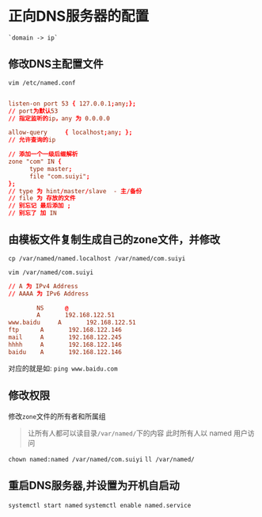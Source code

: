 # 正向DNS服务器的配置

    `domain -> ip`

## 修改DNS主配置文件

`vim /etc/named.conf`

```conf

listen-on port 53 { 127.0.0.1;any;};
// port为默认53
// 指定监听的ip，any 为 0.0.0.0

allow-query     { localhost;any; };
// 允许查询的ip

// 添加一个一级后缀解析
zone "com" IN {
      type master;
      file "com.suiyi";
};
// type 为 hint/master/slave  - 主/备份
// file 为 存放的文件
// 别忘记 最后添加 ;
// 别忘了 加 IN
```

## 由模板文件复制生成自己的zone文件，并修改

`cp /var/named/named.localhost /var/named/com.suiyi`

`vim /var/named/com.suiyi`

```conf
// A 为 IPv4 Address
// AAAA 为 IPv6 Address

        NS      @
        A       192.168.122.51
www.baidu     A       192.168.122.51
ftp      A       192.168.122.146
mail     A       192.168.122.245
hhhh     A       192.168.122.146
baidu    A       192.168.122.146
```

对应的就是如: `ping www.baidu.com`

## 修改权限

修改`zone`文件的所有者和所属组
> 让所有人都可以读目录`/var/named/`下的内容
> 此时所有人以 named 用户访问

`chown named:named /var/named/com.suiyi`
`ll /var/named/`

## 重启DNS服务器,并设置为开机自启动

`systemctl start named`
`systemctl enable named.service`

